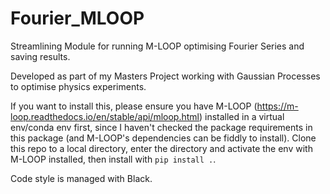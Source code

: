 # Fourier_MLOOP
 Streamlining Module for running M-LOOP optimising Fourier Series and saving results.
 
 Developed as part of my Masters Project working with Gaussian Processes to optimise physics experiments.
 
 If you want to install this, please ensure you have M-LOOP (https://m-loop.readthedocs.io/en/stable/api/mloop.html) installed in a virtual env/conda env first, since I haven't checked the package requirements in this package (and M-LOOP's dependencies can be fiddly to install). Clone this repo to a local directory, enter the directory and activate the env with M-LOOP installed, then install with `pip install .`.
 
 Code style is managed with Black.
